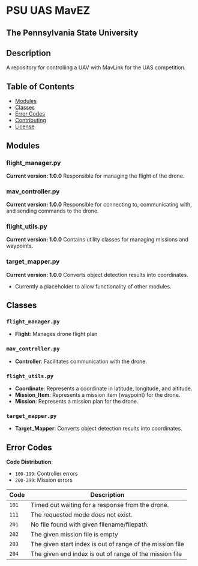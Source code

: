 # PSU UAS MavEZ
## The Pennsylvania State University

## Description
A repository for controlling a UAV with MavLink for the UAS competition.

## Table of Contents
- [Modules](#modules)
- [Classes](#classes)
- [Error Codes](#error-codes)
- [Contributing](#contributing)
- [License](#license)

## Modules

### flight_manager.py
**Current version: 1.0.0**
Responsible for managing the flight of the drone.

### mav_controller.py
**Current version: 1.0.0**
Responsible for connecting to, communicating with, and sending commands to the drone.

### flight_utils.py
**Current version: 1.0.0**
Contains utility classes for managing missions and waypoints.

### target_mapper.py
**Current version: 1.0.0**
Converts object detection results into coordinates.
- Currently a placeholder to allow functionality of other modules.

## Classes

### `flight_manager.py`
- **Flight**: Manages drone flight plan

### `mav_controller.py`
- **Controller**: Facilitates communication with the drone.

### `flight_utils.py`
- **Coordinate**: Represents a coordinate in latitude, longitude, and altitude.
- **Mission_Item**: Represents a mission item (waypoint) for the drone.
- **Mission**: Represents a mission plan for the drone.

### `target_mapper.py`
- **Target_Mapper**: Converts object detection results into coordinates.

## Error Codes
**Code Distribution**:
- `100-199`: Controller errors
- `200-299`: Mission errors

| Code | Description |
|------|-------------|
| `101` | Timed out waiting for a response from the drone.  |
| `111` | The requested mode does not exist. |
| `201` | No file found with given filename/filepath. |
| `202` | The given mission file is empty |
| `203` | The given start index is out of range of the mission file |
| `204` | The given end index is out of range of the mission file |
